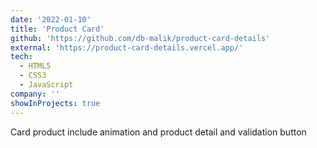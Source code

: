 ```yaml
---
date: '2022-01-10'
title: 'Product Card'
github: 'https://github.com/db-malik/product-card-details'
external: 'https://product-card-details.vercel.app/'
tech:
  - HTML5
  - CSS3
  - JavaScript
company: ''
showInProjects: true
---
```


Card product include animation and product detail and validation button

